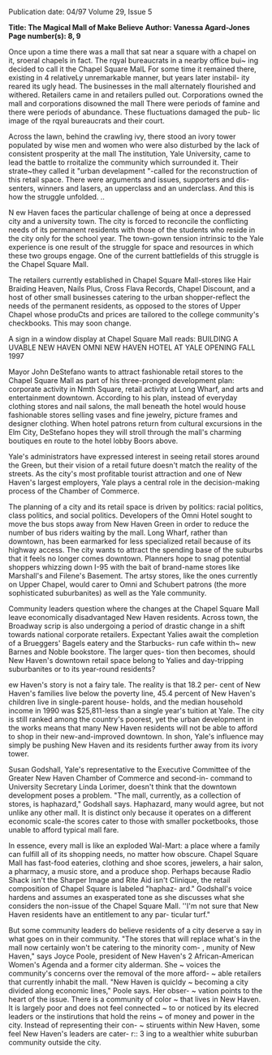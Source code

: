Publication date: 04/97
Volume 29, Issue 5

**Title: The Magical Mall of Make Believe**
**Author: Vanessa Agard-Jones**
**Page number(s): 8, 9**

Once upon a time there was a mall that sat near a square with a chapel 
on it, sroeral chapels in fact. The rqyal bureaucrats in a nearby office bui~ 
ing decided to call it the Chapel Square MalL For some time it remained 
there, existing in 4 relativeLy unremarkable manner, but years later instabil-
ity reared its ugly head. The businesses in the mall alternately flourished and 
withered. Retailers came in and retailers pulled out. Corporations owned 
the mall and corporations disowned the mall There were periods of famine 
and there were periods of abundance. These fluctuations damaged the pub-
lic image of the rqyal bureaucrats and their court. 

Across the lawn, behind the crawling ivy, there stood an ivory tower 
populated by wise men and women who were also disturbed by the lack of 
consistent prosperity at the mall The institution, Yale University, came to 
lead the battle to rroitalize the community which surrounded it. Their 
strate~they called it "urban develapment "-called for the reconstruction 
of this retail space. There were arguments and issues, supporters and dis-
senters, winners and lasers, an upperclass and an underclass. And this is 
how the struggle unfolded. .. 

N
ew Haven faces the particular challenge of being at once a 
depressed city and a university town. The city is forced to 
reconcile the conflicting needs of its permanent residents 
with those of the students who reside in the city only for 
the school year. The town-gown tension intrinsic to the Yale experience 
is one result of the struggle for space and resources in which these two 
groups engage. One of the current battlefields of this struggle is the 
Chapel Square Mall. 

The retailers currently established in Chapel Square Mall-stores 
like Hair Braiding Heaven, Nails Plus, Cross Flava Records, Chapel 
Discount, and a host of other small businesses catering to the urban 
shopper-reflect the needs of the permanent residents, as opposed to 
the stores of Upper Chapel whose produCts and prices are tailored to 
the college community's checkbooks. This may soon change. 

A sign in a window display at Chapel Square Mall reads: 
BUILDING A UVABLE NEW HAVEN 
OMNI NEW HAVEN HOTEL AT YALE 
OPENING FALL 1997 

Mayor John DeStefano wants to attract fashionable retail stores to 
the Chapel Square Mall as part of his three-pronged development plan: 
corporate activity in Nmth Square, retail activity at Long Wharf, and 
arts and entertainment downtown. According to his plan, instead of 
everyday clothing stores and nail salons, the mall beneath the hotel 
would house fashionable stores selling vases and fine jewelry, picture 
frames and designer clothing. When hotel patrons return from cultural 
excursions in the Elm City, DeStefano hopes they will stroll through 
the mall's charming boutiques en route to the hotel lobby Boors above. 

Yale's administrators have expressed interest in seeing retail stores 
around the Green, but their vision of a retail future doesn't match the 
reality of the streets. As the city's most profitable tourist attraction and 
one of New Haven's largest employers, Yale plays a central role in the 
decision-making process of the Chamber of Commerce. 

The planning of a city and its retail space is driven by politics: racial 
politics, class politics, and social politics. Developers of the Omni Hotel 
sought to move the bus stops away from New Haven Green in order to 
reduce the number of bus riders waiting by the mall. Long Wharf, 
rather than downtown, has been earmarked for less specialized retail 
because of its highway access. The city wants to attract the spending 
base of the suburbs that it feels no longer comes downtown. Planners 
hope to snag potential shoppers whizzing down I-95 with the bait of 
brand-name stores like Marshall's and Filene's Basement. The artsy 
stores, like the ones currently on Upper Chapel, would carer to Omni 
and Schubert patrons (the more sophisticated suburbanites) as well as 
the Yale community. 

Community leaders question where the changes at the Chapel 
Square Mall leave economically disadvantaged New Haven residents. 
Across town, the Broadway scrip is also undergoing a period of drastic 
change in a shift towards national corporate retailers. Expectant Yalies 
await the completion of a Brueggers' Bagels eatery and the Starbucks-
run cafe within th~ new Barnes and Noble bookstore. The larger ques-
tion then becomes, should New Haven's downtown retail space belong 
to Yalies and day-tripping suburbanites or to its year-round residents? 

ew Haven's story is not a fairy tale. The reality is that 18.2 per-
cent of New Haven's families live below the poverty line, 45.4 
percent of New Haven's children live in single-parent house-
holds, and the median household income in 1990 was $25,811-less 
than a single year's tuition at Yale. The city is still ranked among the 
country's poorest, yet the urban development in the works means that 
many New Haven residents will not be able to afford to shop in their 
new-and-improved downtown. In shon, Yale's influence may simply be 
pushing New Haven and its residents further away from its ivory tower. 

Susan Godshall, Yale's representative to the Executive Committee 
of the Greater New Haven Chamber of Commerce and second-in-
command to University Secretary Linda Lorimer, doesn't think that the 
downtown development poses a problem. "The mall, currently, as a 
collection of stores, is haphazard," Godshall says. Haphazard, many 
would agree, but not unlike any other mall. It is distinct only because it 
operates on a different economic scale-the scores cater to those with 
smaller pocketbooks, those unable to afford typical mall fare. 

In essence, every mall is like an exploded Wal-Mart: a place where a 
family can fulfill all of its shopping needs, no matter how obscure. 
Chapel Square Mall has fast-food eateries, clothing and shoe scores, 
jewelers, a hair salon, a pharmacy, a music store, and a produce shop. 
Perhaps because Radio Shack isn't the Sharper Image and Rite Aid isn't 
Clinique, the retail composition of Chapel Square is labeled "haphaz-
ard." Godshall's voice hardens and assumes an exasperated tone as she 
discusses what she considers the non-issue of the Chapel Square Mall. 
''I'm not sure that New Haven residents have an entitlement to any par-
ticular turf." 

But some community leaders do believe residents of a city deserve a 
say in what goes on in their community. "The stores that will replace 
what's in the mall now certainly won't be catering to the minority com- , 
munity of New Haven," says Joyce Poole, president of New Haven's 2 
African-American Women's Agenda and a former city alderman. She ~ 
voices the community's concerns over the removal of the more afford- ~ 
able retailers that currently inhabit the mall. "New Haven is quicldy ~ 
becoming a city divided along economic lines," Poole says. Her obser- ~­
vation points to the heart of the issue. There is a community of color ~ 
that lives in New Haven. It is largely poor and does not feel connected ~ 
to or noticed by its elecred leaders or the instirutions that hold the reins ~ 
of money and power in the city. Instead of representing their con- ~ 
stiruents within New Haven, some feel New Haven's leaders are cater- r:: 3 
ing to a wealthier white suburban community outside the city.